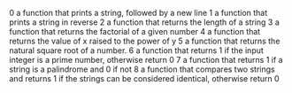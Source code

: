 0 a function that prints a string, followed by a new line
1 a function that prints a string in reverse
2 a function that returns the length of a string
3 a function that returns the factorial of a given number
4 a function that returns the value of x raised to the power of y
5 a function that returns the natural square root of a number.
6 a function that returns 1 if the input integer is a prime number, otherwise return 0
7 a function that returns 1 if a string is a palindrome and 0 if not
8 a function that compares two strings and returns 1 if the strings can be considered identical, otherwise return 0
